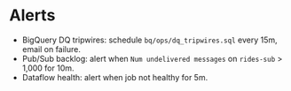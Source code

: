 
# Alerts

- BigQuery DQ tripwires: schedule `bq/ops/dq_tripwires.sql` every 15m, email on failure.
- Pub/Sub backlog: alert when `Num undelivered messages` on `rides-sub` > 1,000 for 10m.
- Dataflow health: alert when job not healthy for 5m.
